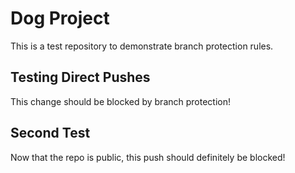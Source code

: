 # Dog Project

This is a test repository to demonstrate branch protection rules.

## Testing Direct Pushes

This change should be blocked by branch protection!

## Second Test

Now that the repo is public, this push should definitely be blocked!
